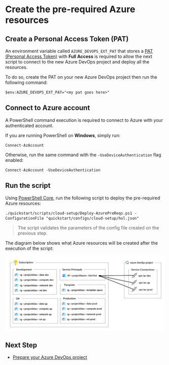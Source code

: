 
# Create the pre-required Azure resources

## Create a Personal Access Token (PAT)

An environment variable called `AZURE_DEVOPS_EXT_PAT` that stores a [PAT (Personal Access Token)](https://docs.microsoft.com/en-us/azure/devops/organizations/accounts/use-personal-access-tokens-to-authenticate?view=azure-devops&tabs=preview-page) with **Full Access** is required to allow the next script to connect to the new Azure DevOps project and deploy all the resources.

To do so, create the PAT on your new Azure DevOps project then run the following command:

```
$env:AZURE_DEVOPS_EXT_PAT="<my pat goes here>"
```

## Connect to Azure account

A PowerShell command execution is required to connect to Azure with your authenticated account.

If you are running PowerShell on **Windows**, simply run:

```
Connect-AzAccount
```

Otherwise, run the same command with the `-UseDeviceAuthentication` flag enabled:

```
Connect-AzAccount -UseDeviceAuthentication
```

## Run the script

Using [PowerShell Core](https://docs.microsoft.com/en-us/powershell/scripting/install/installing-powershell?view=powershell-7.1), run the following script to deploy the pre-required Azure resources:

```
./quickstart/scripts/cloud-setup/Deploy-AzurePreReqs.ps1 -ConfigurationFile "quickstart/configs/cloud-setup/hol.json"
```

> The script validates the parameters of the config file created on the previous step.

The diagram below shows what Azure resources will be created after the execution of the script:

![Azure resources](./images/azure-prereqs-script.png)

## Next Step

* [Prepare your Azure DevOps project](./3-azdo-setup.md)
